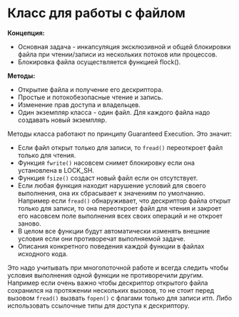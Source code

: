 # Класс для работы с файлом

**Концепция:**
 - Основная задача - инкапсуляция эксклюзивной и общей блокировки файла при чтении/записи из нескольких потоков или процессов.
 - Блокировка файла осуществляется функцией flock().

**Методы:**
 - Открытие файла и получение его дескриптора.
 - Простые и потокобезопасные чтение и запись.
 - Изменение прав доступа и владельцев.
 - Один экземпляр класса - один файл. Для каждого файла надо создавать новый экземпляр.

Методы класса работают по принципу Guaranteed Execution. Это значит:

- Если файл открыт только для записи, то `fread()` переоткроет файл только для чтения. 
- Функция `fwrite()` насовсем снимет блокировку если она установлена в LOCK_SH.
- Функция `fsize()` создаст новый файл если он отсутствует.
- Если любая функция находит нарушение условий для своего выполнения, она их сбрасывает к значениям по умолчанию. Например если `fread()` обнаруживает, что дескриптор файла открыт только для записи, то она переоткроет файл для чтения и закроет его насовсем поле выполнения всех своих операций и не откроет заново.
- В целом все функции будут автоматически изменять внешние условия если они противоречат выполняемой задаче.
- Описания конкретного поведения каждой функции в файлах исходного кода.

Это надо учитывать при многопоточной работе и всегда следить чтобы условия выполнения одной функции не противоречили другим. 
Например если очень важно чтобы дескриптор открытого файла сохранился на протяжении нескольких вызовов, то не стоит перед вызовом `fread()` вызвать `fopen()` с флагами только для записи итп. Либо использовать ссылочные типы для доступа к дескриптору.